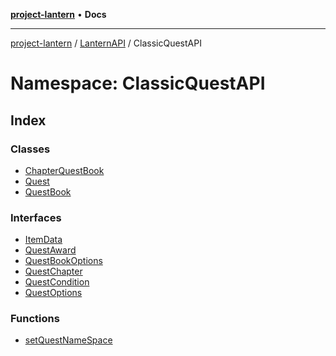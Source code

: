 [**project-lantern**](../../../../README.md) • **Docs**

***

[project-lantern](../../../../globals.md) / [LanternAPI](../../README.md) / ClassicQuestAPI

# Namespace: ClassicQuestAPI

## Index

### Classes

- [ChapterQuestBook](classes/ChapterQuestBook.md)
- [Quest](classes/Quest.md)
- [QuestBook](classes/QuestBook.md)

### Interfaces

- [ItemData](interfaces/ItemData.md)
- [QuestAward](interfaces/QuestAward.md)
- [QuestBookOptions](interfaces/QuestBookOptions.md)
- [QuestChapter](interfaces/QuestChapter.md)
- [QuestCondition](interfaces/QuestCondition.md)
- [QuestOptions](interfaces/QuestOptions.md)

### Functions

- [setQuestNameSpace](functions/setQuestNameSpace.md)
